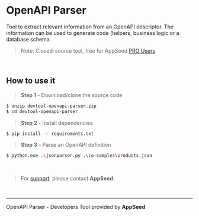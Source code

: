 # OpenAPI Parser

Tool to extract relevant information from an OpenAPI descriptor. The information can be used to generate code (helpers, business logic or a database schema. 

> Note: Closed-source tool, free for AppSeed [PRO Users](https://appseed.us/terms/)

<br />

## How to use it 

> **Step 1** - Download/clone the source code

```bash
$ unzip devtool-openapi-parser.zip
$ cd devtool-openapi-parser
```

> **Step 2** - Install dependencies

```bash
$ pip install -r requirements.txt
```

> **Step 3** - Parse an OpenAPI definition 

```bash
$ python.exe .\jsonparser.py .\io-samples\products.json
```

<br />

> For [support](https://appseed.us/support/), please contact **AppSeed**. 

<br />

--- 
OpenAPI Parser - Developers Tool provided by **AppSeed**
